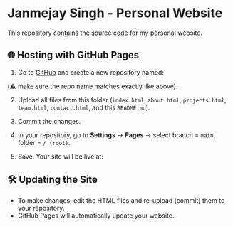 # Janmejay Singh - Personal Website  

This repository contains the source code for my personal website.  

## 🌐 Hosting with GitHub Pages  

1. Go to [GitHub](https://github.com) and create a new repository named:  


(⚠️ make sure the repo name matches exactly like above).  

2. Upload all files from this folder (`index.html`, `about.html`, `projects.html`, `team.html`, `contact.html`, and this `README.md`).  

3. Commit the changes.  

4. In your repository, go to **Settings** → **Pages** → select branch = `main`, folder = `/ (root)`.  

5. Save. Your site will be live at:  


## 🛠️ Updating the Site  

- To make changes, edit the HTML files and re-upload (commit) them to your repository.  
- GitHub Pages will automatically update your website.  

